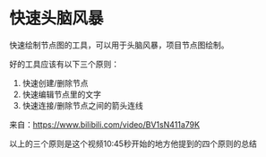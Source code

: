 # 快速头脑风暴

快速绘制节点图的工具，可以用于头脑风暴，项目节点图绘制。

好的工具应该有以下三个原则：

1. 快速创建/删除节点
2. 快速编辑节点里的文字
3. 快速连接/删除节点之间的箭头连线

来自：https://www.bilibili.com/video/BV1sN411a79K

以上的三个原则是这个视频10:45秒开始的地方他提到的四个原则的总结

